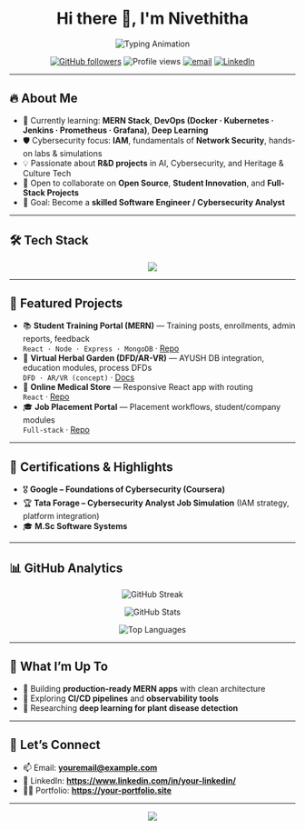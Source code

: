 <!-- GitHub Profile README -->
<!-- Replace YourGitHubUsername, LinkedIn, Email, and Portfolio links -->

<h1 align="center">Hi there 👋, I'm Nivethitha</h1>

<p align="center">
  <img src="https://readme-typing-svg.herokuapp.com?font=Roboto+Slab&color=00C2CB&size=28&center=true&vCenter=true&width=550&lines=M.Sc+Software+Systems+Student;Web+Developer+%7C+Cybersecurity+Enthusiast;AI%2FML+Learner+%7C+DevOps+Explorer;Passionate+about+R%26D+Projects" alt="Typing Animation"/>
</p>

<p align="center">
  <a href="https://github.com/YourGitHubUsername?tab=followers"><img src="https://img.shields.io/github/followers/YourGitHubUsername?label=Follow&style=social" alt="GitHub followers"></a>
  <img src="https://komarev.com/ghpvc/?username=YourGitHubUsername&label=Profile%20Views&color=blue&style=flat" alt="Profile views"/>
  <a href="mailto:youremail@example.com"><img src="https://img.shields.io/badge/Email-youremail@example.com-red?logo=gmail&logoColor=white" alt="email"></a>
  <a href="https://www.linkedin.com/in/your-linkedin/"><img src="https://img.shields.io/badge/LinkedIn-Connect-blue?logo=linkedin" alt="LinkedIn"></a>
</p>

---

## 🔥 About Me
- 🌱 Currently learning: **MERN Stack**, **DevOps (Docker · Kubernetes · Jenkins · Prometheus · Grafana)**, **Deep Learning**
- 🛡️ Cybersecurity focus: **IAM**, fundamentals of **Network Security**, hands-on labs & simulations  
- 💡 Passionate about **R&D projects** in AI, Cybersecurity, and Heritage & Culture Tech  
- 🤝 Open to collaborate on **Open Source**, **Student Innovation**, and **Full-Stack Projects**  
- 🎯 Goal: Become a **skilled Software Engineer / Cybersecurity Analyst**  

---

## 🛠️ Tech Stack  

<p align="center">
  <img src="https://skillicons.dev/icons?i=c,cpp,java,python,javascript,php,html,css,react,nodejs,express,mongodb,spring,git,docker,kubernetes,jenkins,linux" />
</p>

---

## 🚀 Featured Projects  
- 📚 **Student Training Portal (MERN)** — Training posts, enrollments, admin reports, feedback  
  `React · Node · Express · MongoDB` · [Repo](https://github.com/YourGitHubUsername/student-training-portal)  
- 🌿 **Virtual Herbal Garden (DFD/AR-VR)** — AYUSH DB integration, education modules, process DFDs  
  `DFD · AR/VR (concept)` · [Docs](https://github.com/YourGitHubUsername/virtual-herbal-garden)  
- 🛒 **Online Medical Store** — Responsive React app with routing  
  `React` · [Repo](https://github.com/YourGitHubUsername/medical-store)  
- 🎓 **Job Placement Portal** — Placement workflows, student/company modules  
  `Full-stack` · [Repo](https://github.com/YourGitHubUsername/job-placement-portal)  

---

## 🏅 Certifications & Highlights  
- 🎖️ **Google – Foundations of Cybersecurity (Coursera)**  
- 🏆 **Tata Forage – Cybersecurity Analyst Job Simulation** (IAM strategy, platform integration)  
- 🎓 **M.Sc Software Systems**  

---

## 📊 GitHub Analytics  

<p align="center">
  <img src="https://github-readme-streak-stats.herokuapp.com/?user=YourGitHubUsername&theme=tokyonight&hide_border=true" alt="GitHub Streak"/>
</p>
<p align="center">
  <img src="https://github-readme-stats.vercel.app/api?username=YourGitHubUsername&show_icons=true&theme=tokyonight&hide_border=true&rank_icon=github" alt="GitHub Stats"/>
</p>
<p align="center">
  <img src="https://github-readme-stats.vercel.app/api/top-langs/?username=YourGitHubUsername&layout=compact&theme=tokyonight&hide_border=true" alt="Top Languages"/>
</p>

---

## 🧭 What I’m Up To  
- 🔭 Building **production-ready MERN apps** with clean architecture  
- 🧰 Exploring **CI/CD pipelines** and **observability tools**  
- 🧠 Researching **deep learning for plant disease detection**  

---

## 🤝 Let’s Connect  
- 📫 Email: **youremail@example.com**  
- 💼 LinkedIn: **https://www.linkedin.com/in/your-linkedin/**  
- 🧑‍💻 Portfolio: **https://your-portfolio.site**  

---

<p align="center">
  <img src="https://capsule-render.vercel.app/api?type=waving&color=gradient&height=120&section=footer"/>
</p>
